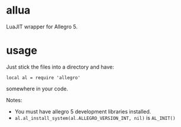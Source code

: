allua
=====

LuaJIT wrapper for Allegro 5.

usage
=====

Just stick the files into a directory and have:

    local al = require 'allegro'

somewhere in your code.

Notes:
* You must have allegro 5 development libraries installed.
* `al.al_install_system(al.ALLEGRO_VERSION_INT, nil)` is `AL_INIT()`

